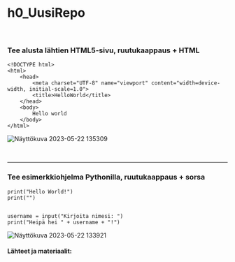 # h0_UusiRepo

<br>

### Tee alusta lähtien HTML5-sivu, ruutukaappaus + HTML  
    <!DOCTYPE html>
    <html>
        <head>
            <meta charset="UTF-8" name="viewport" content="width=device-width, initial-scale=1.0">
            <title>HelloWorld</title>
        </head>
        <body> 
	        Hello world
        </body>
    </html>

![Näyttökuva 2023-05-22 135309](https://github.com/LiljestromNadja/Django_course/assets/118609353/7cc1b794-07b9-423e-a6ec-6f9e05be7046)

<br>  


---




### Tee esimerkkiohjelma Pythonilla, ruutukaappaus + sorsa  

    print("Hello World!")
    print("")


    username = input("Kirjoita nimesi: ")
    print("Heipä hei " + username + "!")

![Näyttökuva 2023-05-22 133921](https://github.com/LiljestromNadja/Django_course/assets/118609353/cee44d52-dbec-4aed-933b-db1260ff851d)


    
    
    
#### Lähteet ja materiaalit:  








